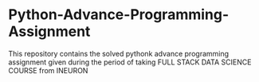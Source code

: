 # Python-Advance-Programming-Assignment
This repository contains the solved pythonk advance programming assignment given during the period of taking FULL STACK DATA SCIENCE COURSE  from INEURON
